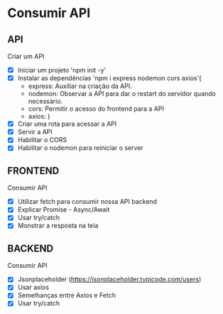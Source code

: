 # Consumir API

## API

Criar um API
- [X] Iniciar um projeto 'npm init -y'
- [X] Instalar as dependências 'npm i express nodemon cors axios'{
    - express: Auxiliar na criação da API.
    - nodemon: Observar a API para dar o restart do servidor quando necessário. 
    - cors: Permitir o acesso do frontend para a API
    - axios:
}
- [X] Criar uma rota para acessar a API
- [X] Servir a API
- [X] Habilitar o CORS
- [X] Habilitar o nodemon para reiniciar o server

## FRONTEND

Consumir API
- [X] Utilizar fetch para consumir nossa API backend
- [X] Explicar Promise - Async/Await
- [X] Usar try/catch
- [X] Monstrar a resposta na tela

## BACKEND

Consumir API
- [X] Jsonplaceholder (https://jsonplaceholder.typicode.com/users)
- [X] Usar axios
- [X] Semelhanças entre Axios e Fetch
- [X] Usar try/catch
